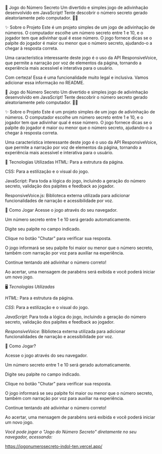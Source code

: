 🎯 Jogo do Número Secreto
Um divertido e simples jogo de adivinhação desenvolvido em JavaScript! Tente descobrir o número secreto gerado aleatoriamente pelo computador. 🕵️‍♂️

✨ Sobre o Projeto
Este é um projeto simples de um jogo de adivinhação de números. O computador escolhe um número secreto entre 1 e 10, e o jogador tem que adivinhar qual é esse número. O jogo fornece dicas se o palpite do jogador é maior ou menor que o número secreto, ajudando-o a chegar à resposta correta.

Uma característica interessante deste jogo é o uso da API ResponsiveVoice, que permite a narração por voz de elementos da página, tornando a experiência mais acessível e interativa para o usuário.

Com certeza! Essa é uma funcionalidade muito legal e inclusiva. Vamos adicionar essa informação no README.

🎯 Jogo do Número Secreto
Um divertido e simples jogo de adivinhação desenvolvido em JavaScript! Tente descobrir o número secreto gerado aleatoriamente pelo computador. 🕵️‍♂️

✨ Sobre o Projeto
Este é um projeto simples de um jogo de adivinhação de números. O computador escolhe um número secreto entre 1 e 10, e o jogador tem que adivinhar qual é esse número. O jogo fornece dicas se o palpite do jogador é maior ou menor que o número secreto, ajudando-o a chegar à resposta correta.

Uma característica interessante deste jogo é o uso da API ResponsiveVoice, que permite a narração por voz de elementos da página, tornando a experiência mais acessível e interativa para o usuário.

🚀 Tecnologias Utilizadas
HTML: Para a estrutura da página.

CSS: Para a estilização e o visual do jogo.

JavaScript: Para toda a lógica do jogo, incluindo a geração do número secreto, validação dos palpites e feedback ao jogador.

ResponsiveVoice.js: Biblioteca externa utilizada para adicionar funcionalidades de narração e acessibilidade por voz.

🎲 Como Jogar
Acesse o jogo através do seu navegador.

Um número secreto entre 1 e 10 será gerado automaticamente.

Digite seu palpite no campo indicado.

Clique no botão "Chutar" para verificar sua resposta.

O jogo informará se seu palpite foi maior ou menor que o número secreto, também com narração por voz para auxiliar na experiência.

Continue tentando até adivinhar o número correto!

Ao acertar, uma mensagem de parabéns será exibida e você poderá iniciar um novo jogo.

🖥️ *Tecnologias Utilizadas*

*HTML*: Para a estrutura da página.

*CSS*: Para a estilização e o visual do jogo.

*JavaScript*: Para toda a lógica do jogo, incluindo a geração do número secreto, validação dos palpites e feedback ao jogador.

*ResponsiveVoice*: Biblioteca externa utilizada para adicionar funcionalidades de narração e acessibilidade por voz.

🎲 Como Jogar?

Acesse o jogo através do seu navegador.

Um número secreto entre 1 e 10 será gerado automaticamente.

Digite seu palpite no campo indicado.

Clique no botão "Chutar" para verificar sua resposta.

O jogo informará se seu palpite foi maior ou menor que o número secreto, também com narração por voz para auxiliar na experiência.

Continue tentando até adivinhar o número correto!

Ao acertar, uma mensagem de parabéns será exibida e você poderá iniciar um novo jogo.


*Você pode jogar o "Jogo do Número Secreto" diretamente no seu navegador, acessando:*

https://jogonumerosecreto-indol-ten.vercel.app/

